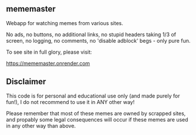 ## mememaster

Webapp for watching memes from various sites.

No ads, no buttons, no additional links, no stupid headers taking
1/3 of screen, no logging, no comments, no 'disable adblock' begs - only pure fun.

To see site in full glory, please visit:

https://mememaster.onrender.com

## Disclaimer

This code is for personal and educational use only (and made purely for fun!),
I do not recommend to use it in ANY other way!

Please remember that most of these memes are owned by scrapped sites, and propably 
some legal consequences will occur if these memes are used in any other way than above.

